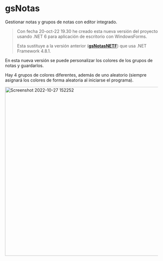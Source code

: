 # gsNotas

Gestionar notas y grupos de notas con editor integrado.


>Con fecha 20-oct-22 19.30 he creado esta nueva versión del proyecto usando .NET 6 para aplicación de escritorio con WindowsForms.
>
>Esta sustituye a la versión anterior (**[gsNotasNETF](https://github.com/elGuille-info/gsNotasNETF)**) que usa .NET Framework 4.8.1.

En esta nueva versión se puede personalizar los colores de los grupos de notas y guardarlos.

Hay 4 grupos de colores diferentes, además de uno aleatorio (siempre asignará los colores de forma aleatoria al iniciarse el programa).

<img width="557" alt="Screenshot 2022-10-27 152252" src="https://user-images.githubusercontent.com/71171321/198296675-e27b2fb9-60bf-4d47-a6a4-4c92fedeaa71.png">
